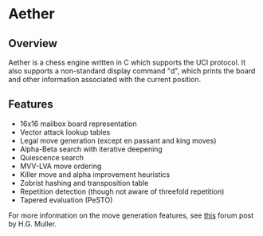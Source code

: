 # Aether

## Overview

Aether is a chess engine written in C which supports the UCI protocol. It also supports a non-standard display command "d", which prints the board and other information associated with the current position.

## Features
- 16x16 mailbox board representation
- Vector attack lookup tables
- Legal move generation (except en passant and king moves)
- Alpha-Beta search with iterative deepening
- Quiescence search
- MVV-LVA move ordering
- Killer move and alpha improvement heuristics
- Zobrist hashing and transposition table
- Repetition detection (though not aware of threefold repetition)
- Tapered evaluation (PeSTO)

For more information on the move generation features, see [this](https://talkchess.com/viewtopic.php?t=81265) forum post by H.G. Muller.
